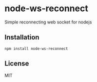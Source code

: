 # node-ws-reconnect
Simple reconnecting web socket for nodejs

## Installation
```shell
npm install node-ws-reconnect
```

## License
MIT